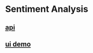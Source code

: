 # Sentiment Analysis

[api](https://flask-ml-ljbr.onrender.com/analyze_sentiment)
---
[ui demo](https://abdelrahmanragab-sentiment-analysis.hf.space/) 
---
